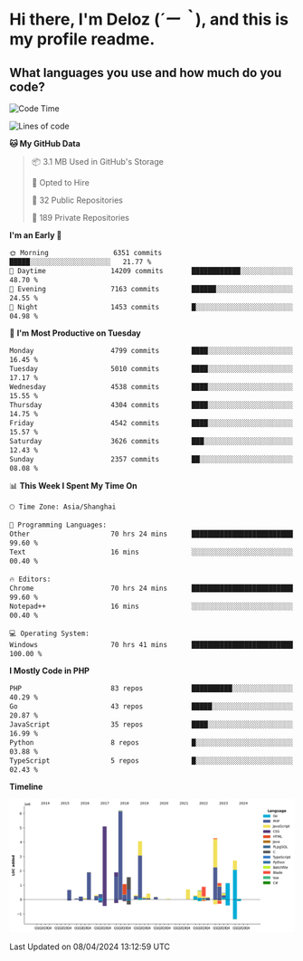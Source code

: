 # **Hi there, I'm Deloz (*´ー｀*), and this is my profile readme.**

## **What languages you use and how much do you code?**

<!--START_SECTION:waka-->
![Code Time](http://img.shields.io/badge/Code%20Time-3%2C718%20hrs%2035%20mins-blue)

![Lines of code](https://img.shields.io/badge/From%20Hello%20World%20I%27ve%20Written-36.8%20million%20lines%20of%20code-blue)

**🐱 My GitHub Data** 

> 📦 3.1 MB Used in GitHub's Storage 
 > 
> 💼 Opted to Hire
 > 
> 📜 32 Public Repositories 
 > 
> 🔑 189 Private Repositories 
 > 
**I'm an Early 🐤** 

```text
🌞 Morning                6351 commits        █████░░░░░░░░░░░░░░░░░░░░   21.77 % 
🌆 Daytime                14209 commits       ████████████░░░░░░░░░░░░░   48.70 % 
🌃 Evening                7163 commits        ██████░░░░░░░░░░░░░░░░░░░   24.55 % 
🌙 Night                  1453 commits        █░░░░░░░░░░░░░░░░░░░░░░░░   04.98 % 
```
📅 **I'm Most Productive on Tuesday** 

```text
Monday                   4799 commits        ████░░░░░░░░░░░░░░░░░░░░░   16.45 % 
Tuesday                  5010 commits        ████░░░░░░░░░░░░░░░░░░░░░   17.17 % 
Wednesday                4538 commits        ████░░░░░░░░░░░░░░░░░░░░░   15.55 % 
Thursday                 4304 commits        ████░░░░░░░░░░░░░░░░░░░░░   14.75 % 
Friday                   4542 commits        ████░░░░░░░░░░░░░░░░░░░░░   15.57 % 
Saturday                 3626 commits        ███░░░░░░░░░░░░░░░░░░░░░░   12.43 % 
Sunday                   2357 commits        ██░░░░░░░░░░░░░░░░░░░░░░░   08.08 % 
```


📊 **This Week I Spent My Time On** 

```text
🕑︎ Time Zone: Asia/Shanghai

💬 Programming Languages: 
Other                    70 hrs 24 mins      █████████████████████████   99.60 % 
Text                     16 mins             ░░░░░░░░░░░░░░░░░░░░░░░░░   00.40 % 

🔥 Editors: 
Chrome                   70 hrs 24 mins      █████████████████████████   99.60 % 
Notepad++                16 mins             ░░░░░░░░░░░░░░░░░░░░░░░░░   00.40 % 

💻 Operating System: 
Windows                  70 hrs 41 mins      █████████████████████████   100.00 % 
```

**I Mostly Code in PHP** 

```text
PHP                      83 repos            ██████████░░░░░░░░░░░░░░░   40.29 % 
Go                       43 repos            █████░░░░░░░░░░░░░░░░░░░░   20.87 % 
JavaScript               35 repos            ████░░░░░░░░░░░░░░░░░░░░░   16.99 % 
Python                   8 repos             █░░░░░░░░░░░░░░░░░░░░░░░░   03.88 % 
TypeScript               5 repos             █░░░░░░░░░░░░░░░░░░░░░░░░   02.43 % 
```



**Timeline**

![Lines of Code chart](https://raw.githubusercontent.com/deloz/deloz/main/assets/bar_graph.png)


 Last Updated on 08/04/2024 13:12:59 UTC
<!--END_SECTION:waka-->
